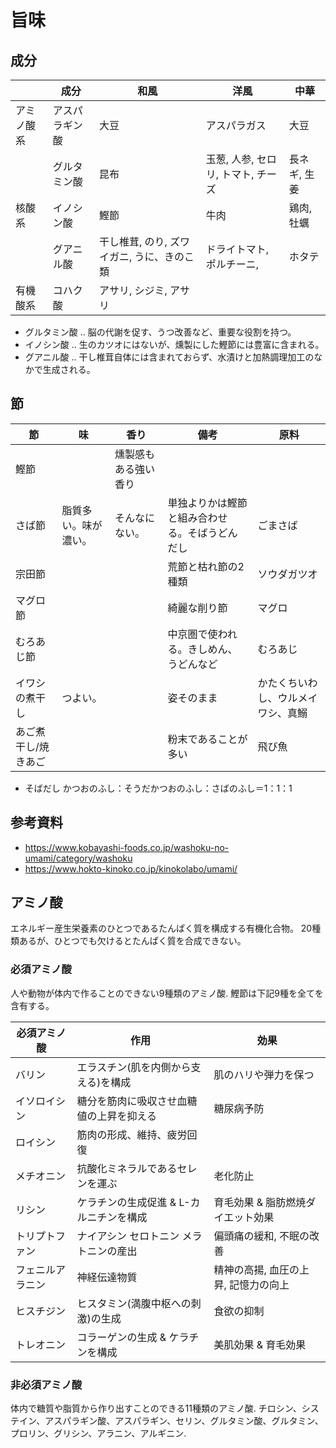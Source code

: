# 旨味

## 成分

|            | 成分           | 和風                             | 洋風                               | 中華         |
| ---------- | -------------- | -------------------------------- | ---------------------------------- | ------------ |
| アミノ酸系 | アスパラギン酸 | 大豆                             | アスパラガス                       | 大豆         |
|            | グルタミン酸   | 昆布                             | 玉葱, 人参, セロリ, トマト, チーズ | 長ネギ, 生姜 |
| 核酸系     | イノシン酸     | 鰹節                             | 牛肉                               | 鶏肉, 牡蠣   |
|            | グアニル酸     | 干し椎茸, のり, ズワイガニ, うに、きのこ類 | ドライトマト, ポルチーニ,          | ホタテ       |
| 有機酸系   | コハク酸       | アサリ, シジミ, アサリ           |                                    |              |  |

*  グルタミン酸 .. 脳の代謝を促す、うつ改善など、重要な役割を持つ。
*  イノシン酸 .. 生のカツオにはないが、燻製にした鰹節には豊富に含まれる。
*  グアニル酸 .. 干し椎茸自体には含まれておらず、水漬けと加熱調理加工のなかで生成される。



## 節

| 節                  | 味                   | 香り                 | 備考                                           | 原料                               |
| ------------------- | -------------------- | -------------------- | ---------------------------------------------- | ---------------------------------- |
| 鰹節                |                      | 燻製感もある強い香り |                                                |                                    |
| さば節              | 脂質多い。味が濃い。 | そんなにない。       | 単独よりかは鰹節と組み合わせる。そばうどんだし | ごまさば                           |
| 宗田節              |                      |                      | 荒節と枯れ節の2種類                            | ソウダガツオ                       |
| マグロ節            |                      |                      | 綺麗な削り節                                   | マグロ                             |
| むろあじ節          |                      |                      | 中京圏で使われる。きしめん、うどんなど         | むろあじ                           |
| イワシの煮干し      | つよい。             |                      | 姿そのまま                                     | かたくちいわし、ウルメイワシ、真鰯 |
| あご煮干し/焼きあご |                      |                      | 粉末であることが多い                           | 飛び魚                             |

* そばだし
  かつおのふし：そうだかつおのふし：さばのふし＝1：1：1


## 参考資料
* https://www.kobayashi-foods.co.jp/washoku-no-umami/category/washoku
* https://www.hokto-kinoko.co.jp/kinokolabo/umami/

## アミノ酸

エネルギー産生栄養素のひとつであるたんぱく質を構成する有機化合物。
20種類あるが、ひとつでも欠けるとたんぱく質を合成できない。

### 必須アミノ酸

人や動物が体内で作ることのできない9種類のアミノ酸.
鰹節は下記9種を全てを含有する。

| 必須アミノ酸     | 作用                                     | 効果                                 |
| ---------------- | ---------------------------------------- | ------------------------------------ |
| バリン           | エラスチン(肌を内側から支える)を構成     | 肌のハリや弾力を保つ                 |
| イソロイシン     | 糖分を筋肉に吸収させ血糖値の上昇を抑える | 糖尿病予防                           |
| ロイシン         | 筋肉の形成、維持、疲労回復               |                                      |
| メチオニン       | 抗酸化ミネラルであるセレンを運ぶ         | 老化防止                             |
| リシン           | ケラチンの生成促進 & L-カルニチンを構成  | 育毛効果 & 脂肪燃焼ダイエット効果    |
| トリプトファン   | ナイアシン セロトニン メラトニンの産出   | 偏頭痛の緩和, 不眠の改善             |
| フェニルアラニン | 神経伝達物質                             | 精神の高揚, 血圧の上昇, 記憶力の向上 |
| ヒスチジン       | ヒスタミン(満腹中枢への刺激)の生成       | 食欲の抑制                           |
| トレオニン       | コラーゲンの生成 & ケラチンを構成        | 美肌効果 & 育毛効果                  |

### 非必須アミノ酸

体内で糖質や脂質から作り出すことのできる11種類のアミノ酸.
チロシン、システイン、アスパラギン酸、アスパラギン、セリン、グルタミン酸、グルタミン、プロリン、グリシン、アラニン、アルギニン.
